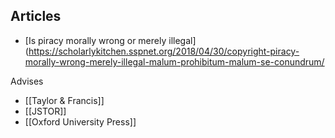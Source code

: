 ## Articles
- [Is piracy morally wrong or merely illegal](https://scholarlykitchen.sspnet.org/2018/04/30/copyright-piracy-morally-wrong-merely-illegal-malum-prohibitum-malum-se-conundrum/


Advises
- [[Taylor & Francis]]
- [[JSTOR]]
- [[Oxford University Press]]